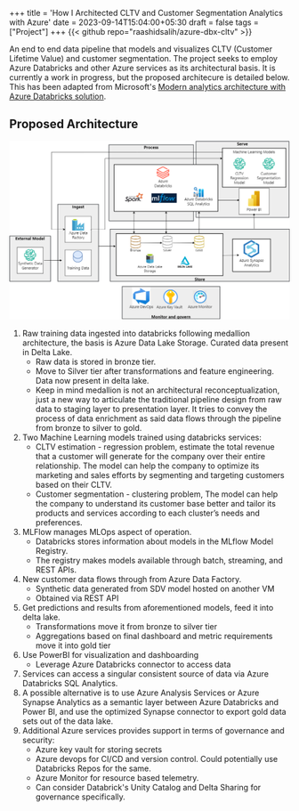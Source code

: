 +++
title = 'How I Architected CLTV and Customer Segmentation Analytics with Azure'
date = 2023-09-14T15:04:00+05:30
draft = false
tags = ["Project"]
+++
{{< github repo="raashidsalih/azure-dbx-cltv" >}}

An end to end data pipeline that models and visualizes CLTV (Customer Lifetime Value) and customer segmentation. The project seeks to employ Azure Databricks and other Azure services as its architectural basis. It is currently a work in progress, but the proposed architecure is detailed below. This has been adapted from Microsoft's [Modern analytics architecture with Azure Databricks solution](https://learn.microsoft.com/en-us/azure/architecture/solution-ideas/articles/azure-databricks-modern-analytics-architecture).

## Proposed Architecture

![Architecture Preview](https://github.com/raashidsalih/azure-dbx-cltv/blob/main/assets/Architecture.png)

1. Raw training data ingested into databricks following medallion architecture, the basis is Azure Data Lake Storage. Curated data present in Delta Lake.
    - Raw data is stored in bronze tier.
    - Move to Silver tier after transformations and feature engineering. Data now present in delta lake.
    - Keep in mind medallion is not an architectural reconceptualization, just a new way to articulate the traditional pipeline design from raw data to staging layer to presentation layer. It tries to convey the process of data enrichment as said data flows through the pipeline from bronze to silver to gold.
2. Two Machine Learning models trained using databricks services:
    - CLTV estimation - regression problem, estimate the total revenue that a customer will generate for the company over their entire relationship. The model can help the company to optimize its marketing and sales efforts by segmenting and targeting customers based on their CLTV.
    - Customer segmentation - clustering problem, The model can help the company to understand its customer base better and tailor its products and services according to each cluster’s needs and preferences.
3. MLFlow manages MLOps aspect of operation.
    - Databricks stores information about models in the MLflow Model Registry.
    - The registry makes models available through batch, streaming, and REST APIs.
4. New customer data flows through from Azure Data Factory.
    - Synthetic data generated from SDV model hosted on another VM
    - Obtained via REST API
5. Get predictions and results from aforementioned models, feed it into delta lake.
    - Transformations move it from bronze to silver tier
    - Aggregations based on final dashboard and metric requirements move it into gold tier
6. Use PowerBI for visualization and dashboarding
    - Leverage Azure Databricks connector to access data
7. Services can access a singular consistent source of data via Azure Databricks SQL Analytics.
8. A possible alternative is to use Azure Analysis Services or Azure Synapse Analytics as a semantic layer between Azure Databricks and Power BI, and use the optimized Synapse connector to export gold data sets out of the data lake.
9. Additional Azure services provides support in terms of governance and security:
    - Azure key vault for storing secrets
    - Azure devops for CI/CD and version control. Could potentially use Databricks Repos for the same.
    - Azure Monitor for resource based telemetry.
    - Can consider Databrick's Unity Catalog and Delta Sharing for governance specifically.
